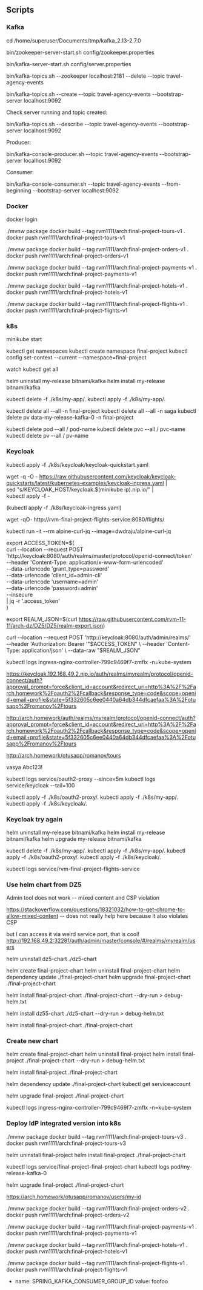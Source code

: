 ## Scripts

### Kafka

  cd /home/superuser/Documents/tmp/kafka_2.13-2.7.0

  bin/zookeeper-server-start.sh config/zookeeper.properties

  bin/kafka-server-start.sh config/server.properties

  bin/kafka-topics.sh --zookeeper localhost:2181 --delete --topic travel-agency-events

  bin/kafka-topics.sh --create --topic travel-agency-events --bootstrap-server localhost:9092

Check server running and topic created:

  bin/kafka-topics.sh --describe --topic travel-agency-events --bootstrap-server localhost:9092

Producer:

  bin/kafka-console-producer.sh --topic travel-agency-events --bootstrap-server localhost:9092

Consumer:

  bin/kafka-console-consumer.sh --topic travel-agency-events --from-beginning --bootstrap-server localhost:9092


### Docker

  docker login

  ./mvnw package
  docker build --tag rvm1111/arch:final-project-tours-v1 .
  docker push rvm1111/arch:final-project-tours-v1

  ./mvnw package
  docker build --tag rvm1111/arch:final-project-orders-v1 .
  docker push rvm1111/arch:final-project-orders-v1

  ./mvnw package
  docker build --tag rvm1111/arch:final-project-payments-v1 .
  docker push rvm1111/arch:final-project-payments-v1

  ./mvnw package
  docker build --tag rvm1111/arch:final-project-hotels-v1 .
  docker push rvm1111/arch:final-project-hotels-v1

  ./mvnw package
  docker build --tag rvm1111/arch:final-project-flights-v1 .
  docker push rvm1111/arch:final-project-flights-v1

### k8s

  minikube start

  kubectl get namespaces
  kubectl create namespace final-project
  kubectl config set-context --current --namespace=final-project

  watch kubectl get all

  helm uninstall my-release bitnami/kafka
  helm install my-release bitnami/kafka

  kubectl delete -f ./k8s/my-app/.
  kubectl apply -f ./k8s/my-app/.

  kubectl delete all --all -n final-project
  kubectl delete all --all -n saga
  kubectl delete pv data-my-release-kafka-0 -n final-project


  kubectl delete pod --all / pod-name
  kubectl delete pvc --all / pvc-name
  kubectl delete pv --all / pv-name



### Keycloak

  kubectl apply -f ./k8s/keycloak/keycloak-quickstart.yaml

  wget -q -O - https://raw.githubusercontent.com/keycloak/keycloak-quickstarts/latest/kubernetes-examples/keycloak-ingress.yaml | \
  sed "s/KEYCLOAK_HOST/keycloak.$(minikube ip).nip.io/" | \
  kubectl apply -f -

  (kubectl apply -f ./k8s/keycloak-ingress.yaml)

  wget -qO- http://rvm-final-project-flights-service:8080/flights/

  kubectl run -it --rm alpine-curl-jq --image=dwdraju/alpine-curl-jq

  export ACCESS_TOKEN=$(\
      curl --location --request POST 'http://keycloak:8080/auth/realms/master/protocol/openid-connect/token' \
      --header 'Content-Type: application/x-www-form-urlencoded' \
      --data-urlencode 'grant_type=password' \
      --data-urlencode 'client_id=admin-cli' \
      --data-urlencode 'username=admin' \
      --data-urlencode 'password=admin' \
      --insecure \
      | jq -r '.access_token'\
  )

  export REALM_JSON=$(curl https://raw.githubusercontent.com/rvm-11-11/arch-dz/DZ5/DZ5/realm-export.json)

  curl --location --request POST 'http://keycloak:8080/auth/admin/realms/' \
    --header 'Authorization: Bearer '"$ACCESS_TOKEN" \
    --header 'Content-Type: application/json' \
    --data-raw "$REALM_JSON"


  kubectl logs ingress-nginx-controller-799c9469f7-zmflx  -n=kube-system


  https://keycloak.192.168.49.2.nip.io/auth/realms/myrealm/protocol/openid-connect/auth?approval_prompt=force&client_id=account&redirect_uri=http%3A%2F%2Farch.homework%2Foauth2%2Fcallback&response_type=code&scope=openid+email+profile&state=5f332605c6ee0440a64db344dfcaefaa%3A%2Fotusapp%2Fromanov%2Ftours

  http://arch.homework/auth/realms/myrealm/protocol/openid-connect/auth?approval_prompt=force&client_id=account&redirect_uri=http%3A%2F%2Farch.homework%2Foauth2%2Fcallback&response_type=code&scope=openid+email+profile&state=5f332605c6ee0440a64db344dfcaefaa%3A%2Fotusapp%2Fromanov%2Ftours


  http://arch.homework/otusapp/romanov/tours

  vasya
  Abc123!

  kubectl logs service/oauth2-proxy --since=5m
  kubectl logs service/keycloak  --tail=100

  kubectl apply -f ./k8s/oauth2-proxy/.
  kubectl apply -f ./k8s/my-app/.
  kubectl apply -f ./k8s/keycloak/.


### Keycloak try again

  helm uninstall my-release bitnami/kafka
  helm install my-release bitnami/kafka
  helm upgrade my-release bitnami/kafka

  kubectl delete -f ./k8s/my-app/.
  kubectl apply -f ./k8s/my-app/.
  kubectl apply -f ./k8s/oauth2-proxy/.
  kubectl apply -f ./k8s/keycloak/.

  kubectl logs service/rvm-final-project-flights-service


### Use helm chart from DZ5

Admin tool does not work -- mixed content and CSP violation

https://stackoverflow.com/questions/18321032/how-to-get-chrome-to-allow-mixed-content -- does not really help here because it also violates CSP

but I can access it via weird service port, that is cool!
http://192.168.49.2:32281/auth/admin/master/console/#/realms/myrealm/users

helm uninstall dz5-chart ./dz5-chart

helm create final-project-chart
helm uninstall final-project-chart
helm dependency update ./final-project-chart
helm upgrade final-project-chart ./final-project-chart

helm install final-project-chart ./final-project-chart --dry-run  > debug-helm.txt

helm install dz55-chart ./dz5-chart --dry-run > debug-helm.txt

helm install final-project-chart ./final-project-chart



### Create new chart

  helm create final-project-chart
  helm uninstall final-project
  helm install final-project ./final-project-chart --dry-run  > debug-helm.txt

  helm install final-project ./final-project-chart

  helm dependency update ./final-project-chart
  kubectl get serviceaccount

  helm upgrade final-project ./final-project-chart

  kubectl logs ingress-nginx-controller-799c9469f7-zmflx  -n=kube-system

### Deploy IdP integrated version into k8s

  ./mvnw package
  docker build --tag rvm1111/arch:final-project-tours-v3 .
  docker push rvm1111/arch:final-project-tours-v3

  helm uninstall final-project
  helm install final-project ./final-project-chart

  kubectl logs service/final-project-final-project-chart
  kubectl logs pod/my-release-kafka-0  

  helm upgrade final-project ./final-project-chart


  https://arch.homework/otusapp/romanov/users/my-id

  ./mvnw package
  docker build --tag rvm1111/arch:final-project-orders-v2 .
  docker push rvm1111/arch:final-project-orders-v2

  ./mvnw package
  docker build --tag rvm1111/arch:final-project-payments-v1 .
  docker push rvm1111/arch:final-project-payments-v1

  ./mvnw package
  docker build --tag rvm1111/arch:final-project-hotels-v1 .
  docker push rvm1111/arch:final-project-hotels-v1

  ./mvnw package
  docker build --tag rvm1111/arch:final-project-flights-v1 .
  docker push rvm1111/arch:final-project-flights-v1


  - name: SPRING_KAFKA_CONSUMER_GROUP_ID
    value: foofoo
